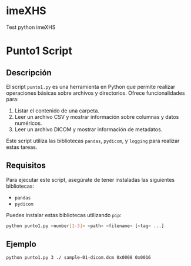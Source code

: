 # imeXHS

Test python imeXHS

# Punto1 Script

## Descripción

El script `punto1.py` es una herramienta en Python que permite realizar operaciones básicas sobre archivos y directorios. Ofrece funcionalidades para:

1. Listar el contenido de una carpeta.
2. Leer un archivo CSV y mostrar información sobre columnas y datos numéricos.
3. Leer un archivo DICOM y mostrar información de metadatos.

Este script utiliza las bibliotecas `pandas`, `pydicom`, y `logging` para realizar estas tareas.

## Requisitos

Para ejecutar este script, asegúrate de tener instaladas las siguientes bibliotecas:

- `pandas`
- `pydicom`

Puedes instalar estas bibliotecas utilizando `pip`:

```sh
python punto1.py <number[1-3]> <path> <filename> [<tag> ...]

```

## Ejemplo

```sh
python punto1.py 3 ./ sample-01-dicom.dcm 0x0008 0x0016
```
